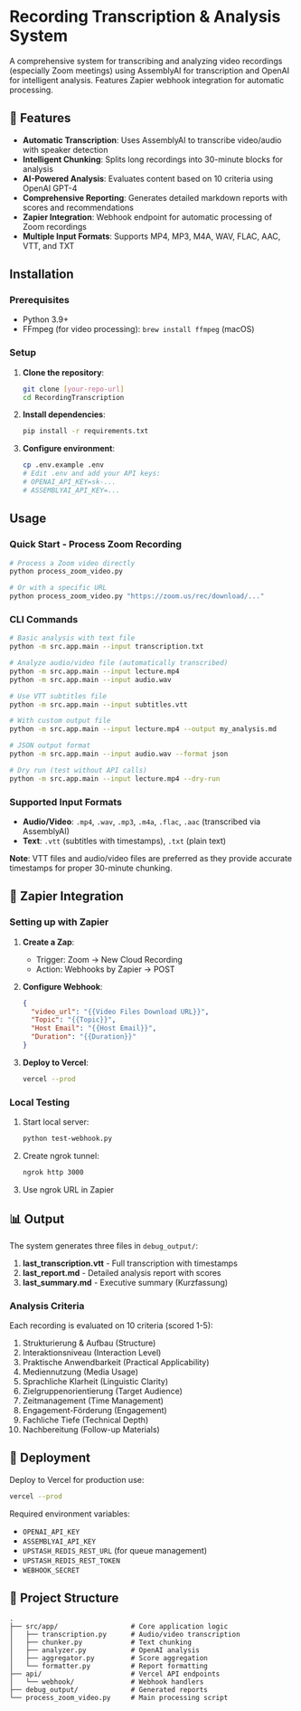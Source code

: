 # Recording Transcription & Analysis System

A comprehensive system for transcribing and analyzing video recordings (especially Zoom meetings) using AssemblyAI for transcription and OpenAI for intelligent analysis. Features Zapier webhook integration for automatic processing.

## 🚀 Features

- **Automatic Transcription**: Uses AssemblyAI to transcribe video/audio with speaker detection
- **Intelligent Chunking**: Splits long recordings into 30-minute blocks for analysis
- **AI-Powered Analysis**: Evaluates content based on 10 criteria using OpenAI GPT-4
- **Comprehensive Reporting**: Generates detailed markdown reports with scores and recommendations
- **Zapier Integration**: Webhook endpoint for automatic processing of Zoom recordings
- **Multiple Input Formats**: Supports MP4, MP3, M4A, WAV, FLAC, AAC, VTT, and TXT

## Installation

### Prerequisites

- Python 3.9+
- FFmpeg (for video processing): `brew install ffmpeg` (macOS)

### Setup

1. **Clone the repository**:
   ```bash
   git clone [your-repo-url]
   cd RecordingTranscription
   ```

2. **Install dependencies**:
   ```bash
   pip install -r requirements.txt
   ```

3. **Configure environment**:
   ```bash
   cp .env.example .env
   # Edit .env and add your API keys:
   # OPENAI_API_KEY=sk-...
   # ASSEMBLYAI_API_KEY=...
   ```

## Usage

### Quick Start - Process Zoom Recording

```bash
# Process a Zoom video directly
python process_zoom_video.py

# Or with a specific URL
python process_zoom_video.py "https://zoom.us/rec/download/..."
```

### CLI Commands

```bash
# Basic analysis with text file
python -m src.app.main --input transcription.txt

# Analyze audio/video file (automatically transcribed)
python -m src.app.main --input lecture.mp4
python -m src.app.main --input audio.wav

# Use VTT subtitles file
python -m src.app.main --input subtitles.vtt

# With custom output file
python -m src.app.main --input lecture.mp4 --output my_analysis.md

# JSON output format
python -m src.app.main --input audio.wav --format json

# Dry run (test without API calls)
python -m src.app.main --input lecture.mp4 --dry-run
```

### Supported Input Formats

- **Audio/Video**: `.mp4`, `.wav`, `.mp3`, `.m4a`, `.flac`, `.aac` (transcribed via AssemblyAI)
- **Text**: `.vtt` (subtitles with timestamps), `.txt` (plain text)

**Note**: VTT files and audio/video files are preferred as they provide accurate timestamps for proper 30-minute chunking.

## 🔗 Zapier Integration

### Setting up with Zapier

1. **Create a Zap**:
   - Trigger: Zoom → New Cloud Recording
   - Action: Webhooks by Zapier → POST

2. **Configure Webhook**:
   ```json
   {
     "video_url": "{{Video Files Download URL}}",
     "Topic": "{{Topic}}",
     "Host Email": "{{Host Email}}",
     "Duration": "{{Duration}}"
   }
   ```

3. **Deploy to Vercel**:
   ```bash
   vercel --prod
   ```

### Local Testing

1. Start local server:
   ```bash
   python test-webhook.py
   ```

2. Create ngrok tunnel:
   ```bash
   ngrok http 3000
   ```

3. Use ngrok URL in Zapier

## 📊 Output

The system generates three files in `debug_output/`:

1. **last_transcription.vtt** - Full transcription with timestamps
2. **last_report.md** - Detailed analysis report with scores
3. **last_summary.md** - Executive summary (Kurzfassung)

### Analysis Criteria

Each recording is evaluated on 10 criteria (scored 1-5):

1. Strukturierung & Aufbau (Structure)
2. Interaktionsniveau (Interaction Level)
3. Praktische Anwendbarkeit (Practical Applicability)
4. Mediennutzung (Media Usage)
5. Sprachliche Klarheit (Linguistic Clarity)
6. Zielgruppenorientierung (Target Audience)
7. Zeitmanagement (Time Management)
8. Engagement-Förderung (Engagement)
9. Fachliche Tiefe (Technical Depth)
10. Nachbereitung (Follow-up Materials)

## 🚀 Deployment

Deploy to Vercel for production use:

```bash
vercel --prod
```

Required environment variables:
- `OPENAI_API_KEY`
- `ASSEMBLYAI_API_KEY`
- `UPSTASH_REDIS_REST_URL` (for queue management)
- `UPSTASH_REDIS_REST_TOKEN`
- `WEBHOOK_SECRET`

## 📁 Project Structure

```
.
├── src/app/                  # Core application logic
│   ├── transcription.py      # Audio/video transcription
│   ├── chunker.py            # Text chunking
│   ├── analyzer.py           # OpenAI analysis
│   ├── aggregator.py         # Score aggregation
│   └── formatter.py          # Report formatting
├── api/                      # Vercel API endpoints
│   └── webhook/              # Webhook handlers
├── debug_output/             # Generated reports
└── process_zoom_video.py     # Main processing script
```
